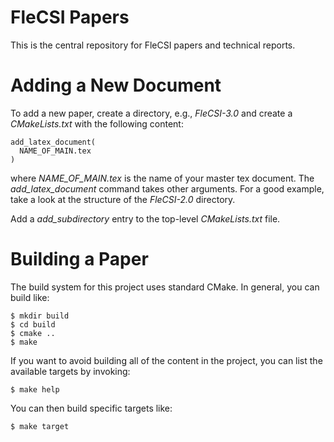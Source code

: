 # FleCSI Papers

This is the central repository for FleCSI papers and technical reports.

# Adding a New Document

To add a new paper, create a directory, e.g., *FleCSI-3.0* and create a
*CMakeLists.txt* with the following content:

```
add_latex_document(
  NAME_OF_MAIN.tex
)
```
where *NAME_OF_MAIN.tex* is the name of your master tex document.
The *add_latex_document* command takes other arguments.
For a good example, take a look at the structure of the *FleCSI-2.0*
directory.

Add a *add_subdirectory* entry to the top-level *CMakeLists.txt* file.

# Building a Paper

The build system for this project uses standard CMake.
In general, you can build like:
```
$ mkdir build
$ cd build
$ cmake ..
$ make
```
If you want to avoid building all of the content in the project, you can
list the available targets by invoking:
```
$ make help
```
You can then build specific targets like:
```
$ make target
```

<!-- vim: set tabstop=2 shiftwidth=2 expandtab fo=cqt tw=72 : -->
